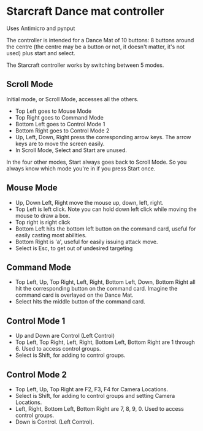 # Starcraft Dance mat controller

Uses Antimicro and pynput

The controller is intended for a Dance Mat of 10 buttons:
8 buttons around the centre (the centre may be a button or
not, it doesn't matter, it's not used) plus start and select.

The Starcraft controller works by switching between 5 modes.

## Scroll Mode
Initial mode, or Scroll Mode, accesses all the others.
* Top Left goes to Mouse Mode
* Top Right goes to Command Mode
* Bottom Left goes to Control Mode 1
* Bottom Right goes to Control Mode 2
* Up, Left, Down, Right press the corresponding arrow keys.
    The arrow keys are to move the screen easily.
* In Scroll Mode, Select and Start are unused.

In the four other modes, Start always goes back to Scroll Mode.
So you always know which mode you're in if you press Start once.

## Mouse Mode
* Up, Down Left, Right move the mouse up, down, left, right.
* Top Left is left click.
    Note you can hold down left click while moving the mouse
    to draw a box.
* Top right is right click
* Bottom Left hits the bottom left button on the command card,
    useful for easily casting most abilities.
* Bottom Right is 'a', useful for easily issuing attack move.
* Select is Esc, to get out of undesired targeting

## Command Mode
* Top Left, Up, Top Right, Left, Right, Bottom Left, Down, Bottom Right
    all hit the corresponding button on the command card. Imagine the
    command card is overlayed on the Dance Mat.
* Select hits the middle button of the command card.

## Control Mode 1
* Up and Down are Control (Left Control)
* Top Left, Top Right, Left, Right, Bottom Left, Bottom Right
    are 1 through 6. Used to access control groups.
* Select is Shift, for adding to control groups.

## Control Mode 2
* Top Left, Up, Top Right are F2, F3, F4 for Camera Locations.
* Select is Shift, for adding to control groups and setting Camera Locations.
* Left, Right, Bottom Left, Bottom Right are 7, 8, 9, 0.
    Used to access control groups.
* Down is Control. (Left Control).

